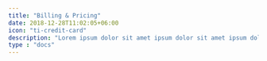 ```yaml
---
title: "Billing & Pricing"
date: 2018-12-28T11:02:05+06:00
icon: "ti-credit-card"
description: "Lorem ipsum dolor sit amet ipsum dolor sit amet ipsum dolor sit amet"
type : "docs"
---
```

